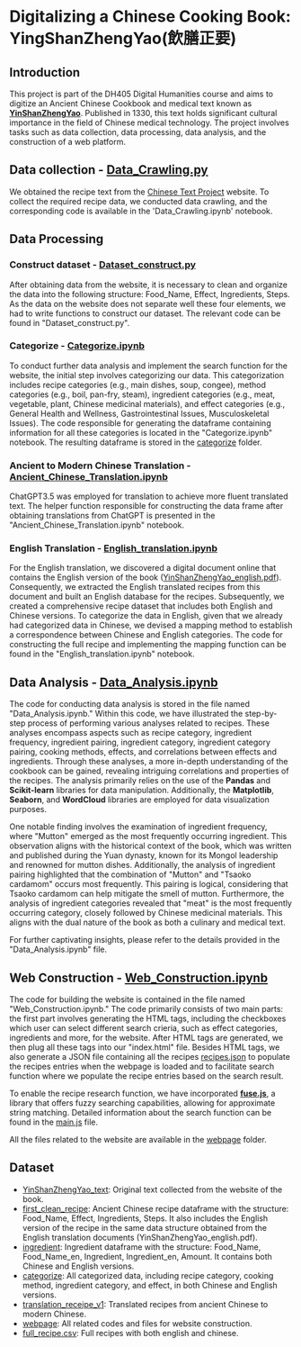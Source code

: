 # Digitalizing a Chinese Cooking Book: YingShanZhengYao(飲膳正要)
## Introduction
This project is part of the DH405 Digital Humanities course and aims to digitize an Ancient Chinese Cookbook and medical text known as [**YinShanZhengYao**](https://en.wikipedia.org/wiki/Yinshan_zhengyao). Published in 1330, this text holds significant cultural importance in the field of Chinese medical technology. The project involves tasks such as data collection, data processing, data analysis, and the construction of a web platform.

## Data collection - [Data_Crawling.py](./Data_Crawling.py)
We obtained the recipe text from the [Chinese Text Project](https://ctext.org/) website. To collect the required recipe data, we conducted data crawling, and the corresponding code is available in the 'Data_Crawling.ipynb' notebook.

## Data Processing
### Construct dataset - [Dataset_construct.py](./Dataset_construct.py)
After obtaining data from the website, it is necessary to clean and organize the data into the following structure: Food_Name, Effect, Ingredients, Steps. As the data on the website does not separate well these four elements, we had to write functions to construct our dataset. The relevant code can be found in "Dataset_construct.py".

### Categorize - [Categorize.ipynb](./Categorize.ipynb)
To conduct further data analysis and implement the search function for the website, the initial step involves categorizing our data. This categorization includes recipe categories (e.g., main dishes, soup, congee), method categories (e.g., boil, pan-fry, steam), ingredient categories (e.g., meat, vegetable, plant, Chinese medicinal materials), and effect categories (e.g., General Health and Wellness, Gastrointestinal Issues, Musculoskeletal Issues). The code responsible for generating the dataframe containing information for all these categories is located in the "Categorize.ipynb" notebook. The resulting dataframe is stored in the [categorize](./categorize) folder.

### Ancient to Modern Chinese Translation - [Ancient_Chinese_Translation.ipynb](./Ancient_Chinese_Translation.ipynb)
ChatGPT3.5 was employed for translation to achieve more fluent translated text. The helper function responsible for constructing the data frame after obtaining translations from ChatGPT is presented in the "Ancient_Chinese_Translation.ipynb" notebook.

### English Translation - [English_translation.ipynb](./English_translation.ipynb)
For the English translation, we discovered a digital document online that contains the English version of the book ([YinShanZhengYao_english.pdf](./YinShanZhengYao_english.pdf)). Consequently, we extracted the English translated recipes from this document and built an English database for the recipes. Subsequently, we created a comprehensive recipe dataset that includes both English and Chinese versions. To categorize the data in English, given that we already had categorized data in Chinese, we devised a mapping method to establish a correspondence between Chinese and English categories. The code for constructing the full recipe and implementing the mapping function can be found in the "English_translation.ipynb" notebook.

## Data Analysis - [Data_Analysis.ipynb](./Data_Analysis.ipynb)
The code for conducting data analysis is stored in the file named "Data_Analysis.ipynb." Within this code, we have illustrated the step-by-step process of performing various analyses related to recipes. These analyses encompass aspects such as recipe category, ingredient frequency, ingredient pairing, ingredient category, ingredient category pairing, cooking methods, effects, and correlations between effects and ingredients. Through these analyses, a more in-depth understanding of the cookbook can be gained, revealing intriguing correlations and properties of the recipes. The analysis primarily relies on the use of the **Pandas** and **Scikit-learn** libraries for data manipulation. Additionally, the **Matplotlib**, **Seaborn**, and **WordCloud** libraries are employed for data visualization purposes.

One notable finding involves the examination of ingredient frequency, where "Mutton" emerged as the most frequently occurring ingredient. This observation aligns with the historical context of the book, which was written and published during the Yuan dynasty, known for its Mongol leadership and renowned for mutton dishes. Additionally, the analysis of ingredient pairing highlighted that the combination of "Mutton" and "Tsaoko cardamom" occurs most frequently. This pairing is logical, considering that Tsaoko cardamom can help mitigate the smell of mutton. Furthermore, the analysis of ingredient categories revealed that "meat" is the most frequently occurring category, closely followed by Chinese medicinal materials. This aligns with the dual nature of the book as both a culinary and medical text.

For further captivating insights, please refer to the details provided in the "Data_Analysis.ipynb" file.
## Web Construction - [Web_Construction.ipynb](./Web_Construction.ipynb)
The code for building the website is contained in the file named "Web_Construction.ipynb." The code primarily consists of two main parts: the first part involves generating the HTML tags, including the checkboxes which user can select different search crieria, such as effect categories, ingredients and more, for the website. After HTML tags are generated, we then plug all these tags into our "index.html" file. Besides HTML tags, we also generate a JSON file containing all the recipes [recipes.json](./webpage/recipes.json) to populate the recipes entries when the webpage is loaded and to facilitate search function where we populate the recipe entries based on the search result.

To enable the recipe research function, we have incorporated [**fuse.js**](https://www.fusejs.io/), a library that offers fuzzy searching capabilities, allowing for approximate string matching. Detailed information about the search function can be found in the [main.js](./webpage/main.js) file.

All the files related to the website are available in the [webpage](./webpage) folder.

## Dataset
- [YinShanZhengYao_text](./YinShanZhengYao_text): Original text collected from the website of the book.
- [first_clean_recipe](./first_clean_recipe): Ancient Chinese recipe dataframe with the structure: Food_Name, Effect, Ingredients, Steps. It also includes the English version of the recipe in the same data structure obtained from the English translation documents (YinShanZhengYao_english.pdf).
- [ingredient](./ingredient): Ingredient dataframe with the structure: Food_Name, Food_Name_en, Ingredient, Ingredient_en, Amount. It contains both Chinese and English versions.
- [categorize](./categorize): All categorized data, including recipe category, cooking method, ingredient category, and effect, in both Chinese and English versions.
- [translation_receipe_v1](./translation_receipe_v1): Translated recipes from ancient Chinese to modern Chinese.
- [webpage](./webpage): All related codes and files for website construction.
- [full_recipe.csv](./full_recipe.csv): Full recipes with both english and chinese.
